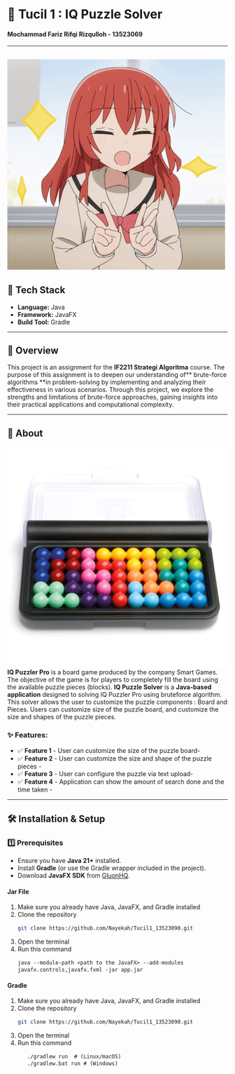 # 🌟 Tucil 1 : IQ Puzzle Solver
#### Mochammad Fariz Rifqi Rizqulloh - 13523069
---
![ayank](https://raw.githubusercontent.com/Fariz36/Tucil-1-STIMA-IQ-Puzzler-Pro-Solver/refs/heads/main/assets/ayank.gif)
---


## 🚀 Tech Stack
- **Language:** Java  
- **Framework:** JavaFX  
- **Build Tool:** Gradle  

---

## 📌 Overview
This project is an assignment for the **IF2211 Strategi Algoritma** course. The purpose of this assignment is to deepen our understanding of** brute-force algorithms **in problem-solving by implementing and analyzing their effectiveness in various scenarios. Through this project, we explore the strengths and limitations of brute-force approaches, gaining insights into their practical applications and computational complexity.

---

## 📖 About
![puzzle](https://raw.githubusercontent.com/Fariz36/Tucil-1-STIMA-IQ-Puzzler-Pro-Solver/refs/heads/main/assets/puzzle.jpg)
**IQ Puzzler Pro** is a board game produced by the company Smart Games. The objective of the game is for players to completely fill the board using the available puzzle pieces (blocks). **IQ Puzzle Solver** is a **Java-based application** designed to solving IQ Puzzler Pro using bruteforce algorithm. This solver allows the user to customize the puzzle components : Board and Pieces. Users can customize size of the puzzle board, and customize the size and shapes of the puzzle pieces.

### ✨ Features:
- ✅ **Feature 1** - User can customize the size of the puzzle board-
- ✅ **Feature 2** - User can customize the size and shape of the puzzle pieces -
- ✅ **Feature 3** - User can configure the puzzle via text upload-
- ✅ **Feature 4** - Application can show the amount of search done and the time taken -

---

## 🛠️ Installation & Setup
### **1️⃣ Prerequisites**
- Ensure you have **Java 21+** installed.
- Install **Gradle** (or use the Gradle wrapper included in the project).
- Download **JavaFX SDK** from [GluonHQ](https://gluonhq.com/products/javafx/).

#### Jar File
1. Make sure you already have Java, JavaFX, and Gradle installed
2. Clone the repository
      ```sh
   git clone https://github.com/Nayekah/Tucil1_13523090.git
   ```
3. Open the terminal 
4. Run this command
   ```
   java --module-path <path to the JavaFX> --add-modules javafx.controls,javafx.fxml -jar app.jar
      ```
#### Gradle
1. Make sure you already have Java, JavaFX, and Gradle installed
2. Clone the repository
   ```sh
   git clone https://github.com/Nayekah/Tucil1_13523090.git
   ```
3. Open the terminal
4. Run this command
   ```
      ./gradlew run  # (Linux/macOS)
      ./gradlew.bat run # (Windows)
   ```


